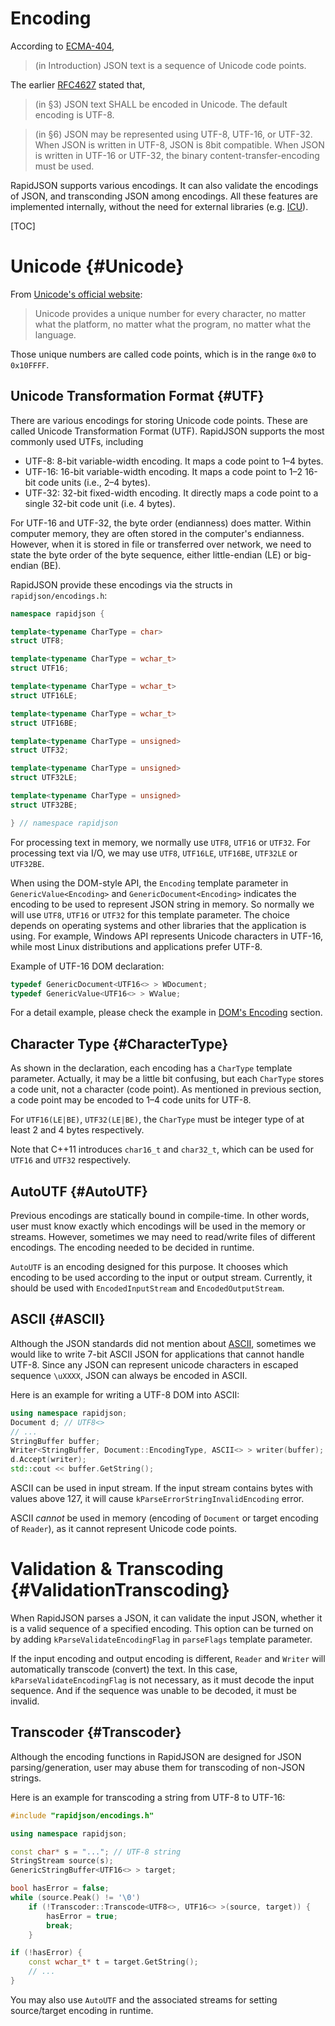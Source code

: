 # Encoding

According to [ECMA-404](http://www.ecma-international.org/publications/files/ECMA-ST/ECMA-404.pdf),

> (in Introduction) JSON text is a sequence of Unicode code points.

The earlier [RFC4627](http://www.ietf.org/rfc/rfc4627.txt) stated that,

> (in §3) JSON text SHALL be encoded in Unicode.  The default encoding is UTF-8.

> (in §6) JSON may be represented using UTF-8, UTF-16, or UTF-32. When JSON is written in UTF-8, JSON is 8bit compatible.  When JSON is written in UTF-16 or UTF-32, the binary content-transfer-encoding must be used.

RapidJSON supports various encodings. It can also validate the encodings of JSON, and transconding JSON among encodings. All these features are implemented internally, without the need for external libraries (e.g. [ICU](http://site.icu-project.org/)).

[TOC]

# Unicode {#Unicode}
From [Unicode's official website](http://www.unicode.org/standard/WhatIsUnicode.html):
> Unicode provides a unique number for every character, 
> no matter what the platform,
> no matter what the program,
> no matter what the language.

Those unique numbers are called code points, which is in the range `0x0` to `0x10FFFF`.

## Unicode Transformation Format {#UTF}

There are various encodings for storing Unicode code points. These are called Unicode Transformation Format (UTF). RapidJSON supports the most commonly used UTFs, including

* UTF-8: 8-bit variable-width encoding. It maps a code point to 1–4 bytes.
* UTF-16: 16-bit variable-width encoding. It maps a code point to 1–2 16-bit code units (i.e., 2–4 bytes).
* UTF-32: 32-bit fixed-width encoding. It directly maps a code point to a single 32-bit code unit (i.e. 4 bytes).

For UTF-16 and UTF-32, the byte order (endianness) does matter. Within computer memory, they are often stored in the computer's endianness. However, when it is stored in file or transferred over network, we need to state the byte order of the byte sequence, either little-endian (LE) or big-endian (BE). 

RapidJSON provide these encodings via the structs in `rapidjson/encodings.h`:

~~~~~~~~~~cpp
namespace rapidjson {

template<typename CharType = char>
struct UTF8;

template<typename CharType = wchar_t>
struct UTF16;

template<typename CharType = wchar_t>
struct UTF16LE;

template<typename CharType = wchar_t>
struct UTF16BE;

template<typename CharType = unsigned>
struct UTF32;

template<typename CharType = unsigned>
struct UTF32LE;

template<typename CharType = unsigned>
struct UTF32BE;

} // namespace rapidjson
~~~~~~~~~~

For processing text in memory, we normally use `UTF8`, `UTF16` or `UTF32`. For processing text via I/O, we may use `UTF8`, `UTF16LE`, `UTF16BE`, `UTF32LE` or `UTF32BE`.

When using the DOM-style API, the `Encoding` template parameter in `GenericValue<Encoding>` and `GenericDocument<Encoding>` indicates the encoding to be used to represent JSON string in memory. So normally we will use `UTF8`, `UTF16` or `UTF32` for this template parameter. The choice depends on operating systems and other libraries that the application is using. For example, Windows API represents Unicode characters in UTF-16, while most Linux distributions and applications prefer UTF-8.

Example of UTF-16 DOM declaration:

~~~~~~~~~~cpp
typedef GenericDocument<UTF16<> > WDocument;
typedef GenericValue<UTF16<> > WValue;
~~~~~~~~~~

For a detail example, please check the example in [DOM's Encoding](doc/stream.md) section.

## Character Type {#CharacterType}

As shown in the declaration, each encoding has a `CharType` template parameter. Actually, it may be a little bit confusing, but each `CharType` stores a code unit, not a character (code point). As mentioned in previous section, a code point may be encoded to 1–4 code units for UTF-8.

For `UTF16(LE|BE)`, `UTF32(LE|BE)`, the `CharType` must be integer type of at least 2 and 4 bytes  respectively.

Note that C++11 introduces `char16_t` and `char32_t`, which can be used for `UTF16` and `UTF32` respectively.

## AutoUTF {#AutoUTF}

Previous encodings are statically bound in compile-time. In other words, user must know exactly which encodings will be used in the memory or streams. However, sometimes we may need to read/write files of different encodings. The encoding needed to be decided in runtime.

`AutoUTF` is an encoding designed for this purpose. It chooses which encoding to be used according to the input or output stream. Currently, it should be used with `EncodedInputStream` and `EncodedOutputStream`.

## ASCII {#ASCII}

Although the JSON standards did not mention about [ASCII](http://en.wikipedia.org/wiki/ASCII), sometimes we would like to write 7-bit ASCII JSON for applications that cannot handle UTF-8. Since any JSON can represent unicode characters in escaped sequence `\uXXXX`, JSON can always be encoded in ASCII.

Here is an example for writing a UTF-8 DOM into ASCII:

~~~~~~~~~~cpp
using namespace rapidjson;
Document d; // UTF8<>
// ...
StringBuffer buffer;
Writer<StringBuffer, Document::EncodingType, ASCII<> > writer(buffer);
d.Accept(writer);
std::cout << buffer.GetString();
~~~~~~~~~~

ASCII can be used in input stream. If the input stream contains bytes with values above 127, it will cause `kParseErrorStringInvalidEncoding` error.

ASCII *cannot* be used in memory (encoding of `Document` or target encoding of `Reader`), as it cannot represent Unicode code points.

# Validation & Transcoding {#ValidationTranscoding}

When RapidJSON parses a JSON, it can validate the input JSON, whether it is a valid sequence of a specified encoding. This option can be turned on by adding `kParseValidateEncodingFlag` in `parseFlags` template parameter.

If the input encoding and output encoding is different, `Reader` and `Writer` will automatically transcode (convert) the text. In this case, `kParseValidateEncodingFlag` is not necessary, as it must decode the input sequence. And if the sequence was unable to be decoded, it must be invalid.

## Transcoder {#Transcoder}

Although the encoding functions in RapidJSON are designed for JSON parsing/generation, user may abuse them for transcoding of non-JSON strings.

Here is an example for transcoding a string from UTF-8 to UTF-16:

~~~~~~~~~~cpp
#include "rapidjson/encodings.h"

using namespace rapidjson;

const char* s = "..."; // UTF-8 string
StringStream source(s);
GenericStringBuffer<UTF16<> > target;

bool hasError = false;
while (source.Peak() != '\0')
    if (!Transcoder::Transcode<UTF8<>, UTF16<> >(source, target)) {
        hasError = true;
        break;
    }

if (!hasError) {
    const wchar_t* t = target.GetString();
    // ...
}
~~~~~~~~~~

You may also use `AutoUTF` and the associated streams for setting source/target encoding in runtime.
